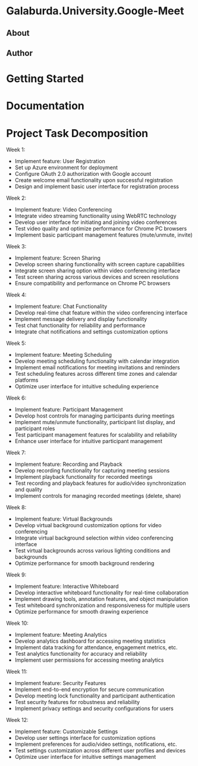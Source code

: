 # Galaburda.University.Google-Meet
## About
## Author
# Getting Started
# Documentation
# Project Task Decomposition
Week 1:
- Implement feature: User Registration
- Set up Azure environment for deployment
- Configure OAuth 2.0 authorization with Google account
- Create welcome email functionality upon successful registration
- Design and implement basic user interface for registration process

Week 2:
- Implement feature: Video Conferencing
- Integrate video streaming functionality using WebRTC technology
- Develop user interface for initiating and joining video conferences
- Test video quality and optimize performance for Chrome PC browsers
- Implement basic participant management features (mute/unmute, invite)

Week 3:
- Implement feature: Screen Sharing
- Develop screen sharing functionality with screen capture capabilities
- Integrate screen sharing option within video conferencing interface
- Test screen sharing across various devices and screen resolutions
- Ensure compatibility and performance on Chrome PC browsers

Week 4:
- Implement feature: Chat Functionality
- Develop real-time chat feature within the video conferencing interface
- Implement message delivery and display functionality
- Test chat functionality for reliability and performance
- Integrate chat notifications and settings customization options

Week 5:
- Implement feature: Meeting Scheduling
- Develop meeting scheduling functionality with calendar integration
- Implement email notifications for meeting invitations and reminders
- Test scheduling features across different time zones and calendar platforms
- Optimize user interface for intuitive scheduling experience

Week 6:
- Implement feature: Participant Management
- Develop host controls for managing participants during meetings
- Implement mute/unmute functionality, participant list display, and participant roles
- Test participant management features for scalability and reliability
- Enhance user interface for intuitive participant management

Week 7:
- Implement feature: Recording and Playback
- Develop recording functionality for capturing meeting sessions
- Implement playback functionality for recorded meetings
- Test recording and playback features for audio/video synchronization and quality
- Implement controls for managing recorded meetings (delete, share)

Week 8:
- Implement feature: Virtual Backgrounds
- Develop virtual background customization options for video conferencing
- Integrate virtual background selection within video conferencing interface
- Test virtual backgrounds across various lighting conditions and backgrounds
- Optimize performance for smooth background rendering

Week 9:
- Implement feature: Interactive Whiteboard
- Develop interactive whiteboard functionality for real-time collaboration
- Implement drawing tools, annotation features, and object manipulation
- Test whiteboard synchronization and responsiveness for multiple users
- Optimize performance for smooth drawing experience

Week 10:
- Implement feature: Meeting Analytics
- Develop analytics dashboard for accessing meeting statistics
- Implement data tracking for attendance, engagement metrics, etc.
- Test analytics functionality for accuracy and reliability
- Implement user permissions for accessing meeting analytics

Week 11:
- Implement feature: Security Features
- Implement end-to-end encryption for secure communication
- Develop meeting lock functionality and participant authentication
- Test security features for robustness and reliability
- Implement privacy settings and security configurations for users

Week 12:
- Implement feature: Customizable Settings
- Develop user settings interface for customization options
- Implement preferences for audio/video settings, notifications, etc.
- Test settings customization across different user profiles and devices
- Optimize user interface for intuitive settings management
